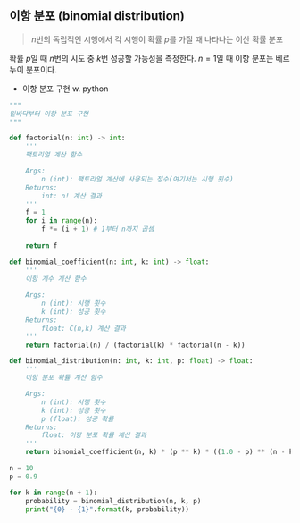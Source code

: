 ## 이항 분포 (binomial distribution)
> $n$번의 독립적인 시행에서 각 시행이 확률 $p$를 가질 때 나타나는 이산 확률 분포

확률 $p$일 때 $n$번의 시도 중 $k$번 성공할 가능성을 측정한다.
$n=1$일 때 이항 분포는 베르누이 분포이다.

- 이항 분포 구현 w. python
```python
"""
밑바닥부터 이항 분포 구현
"""

def factorial(n: int) -> int:
    '''
    팩토리얼 계산 함수

    Args:
        n (int): 팩토리얼 계산에 사용되는 정수(여기서는 시행 횟수)
    Returns:
        int: n! 계산 결과
    '''
    f = 1
    for i in range(n):
        f *= (i + 1) # 1부터 n까지 곱셈
    
    return f

def binomial_coefficient(n: int, k: int) -> float:
    '''
    이항 계수 계산 함수
    
    Args:
        n (int): 시행 횟수
        k (int): 성공 횟수
    Returns:
        float: C(n,k) 계산 결과
    '''
    return factorial(n) / (factorial(k) * factorial(n - k))

def binomial_distribution(n: int, k: int, p: float) -> float:
    '''
    이항 분포 확률 계산 함수

    Args:
        n (int): 시행 횟수
        k (int): 성공 횟수
        p (float): 성공 확률
    Returns:
        float: 이항 분포 확률 계산 결과
    '''
    return binomial_coefficient(n, k) * (p ** k) * ((1.0 - p) ** (n - k))

n = 10
p = 0.9

for k in range(n + 1):
    probability = binomial_distribution(n, k, p)
    print("{0} - {1}".format(k, probability))
```